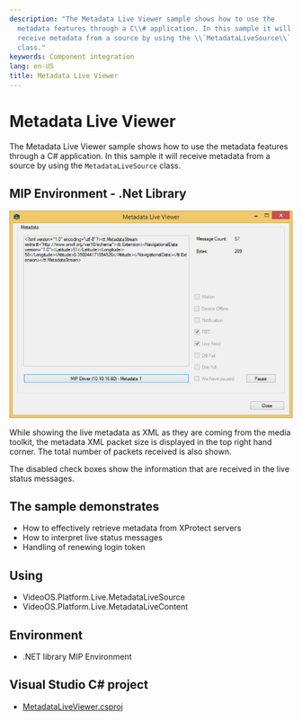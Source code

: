```yaml
---
description: "The Metadata Live Viewer sample shows how to use the
  metadata features through a C\\# application. In this sample it will
  receive metadata from a source by using the \\`MetadataLiveSource\\`
  class."
keywords: Component integration
lang: en-US
title: Metadata Live Viewer
---
```


# Metadata Live Viewer

The Metadata Live Viewer sample shows how to use the metadata features
through a C\# application. In this sample it will receive metadata from
a source by using the `MetadataLiveSource` class.

## MIP Environment - .Net Library

![](MetadataLiveViewer1.png)

While showing the live metadata as XML as they are coming from the media
toolkit, the metadata XML packet size is displayed in the top right hand
corner. The total number of packets received is also shown.

The disabled check boxes show the information that are received in the
live status messages.

## The sample demonstrates

-   How to effectively retrieve metadata from XProtect servers
-   How to interpret live status messages
-   Handling of renewing login token

## Using

-   VideoOS.Platform.Live.MetadataLiveSource
-   VideoOS.Platform.Live.MetadataLiveContent

## Environment

-   .NET library MIP Environment

## Visual Studio C\# project

-   [MetadataLiveViewer.csproj](javascript:openLink('..\\\\ComponentSamples\\\\MetadataLiveViewer\\\\MetadataLiveViewer.csproj');)
